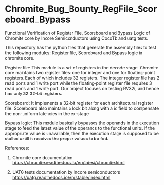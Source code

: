 # Chromite_Bug_Bounty_RegFile_Scoreboard_Bypass
Functional Verification of Register File, Scoreboard and Bypass Logic of Chromite core by Incore Semiconductors using CocoTb and uatg tests.

This repository has the python files that generate the assembly files to test the following modules: Register file, Scoreboard and Bypass logic in chromite core.

Register file: 
This module is a set of registers in the decode stage.
Chromite core maintains two register files: one for integer and one for floating-point registers. Each of which includes 32 registers. The integer register file has 2 read ports and 1 write port while the floating-point register file requires 3 read ports and 1 write port.
Our project focuses on testing RV32i, and hence has only 32 32-bit registers.

Scoreboard:
It implements a 32-bit register for each architectural register file. Scoreboard also maintains a lock bit along with a id field to compensate the non-uniform latencies in the ex-stage

Bypass logic:
This module basically bypasses the operands in the execution stage to feed the latest value of the operands to the functional units. If the appropriate value is unavailable, then the execution stage is supposed to be stalled untill it receives the proper values to be fed.


References:
1. Chromite core documentation
https://chromite.readthedocs.io/en/latest/chromite.html

2. UATG tests documentation by Incore semiconductors
https://uatg.readthedocs.io/en/stable/index.html
